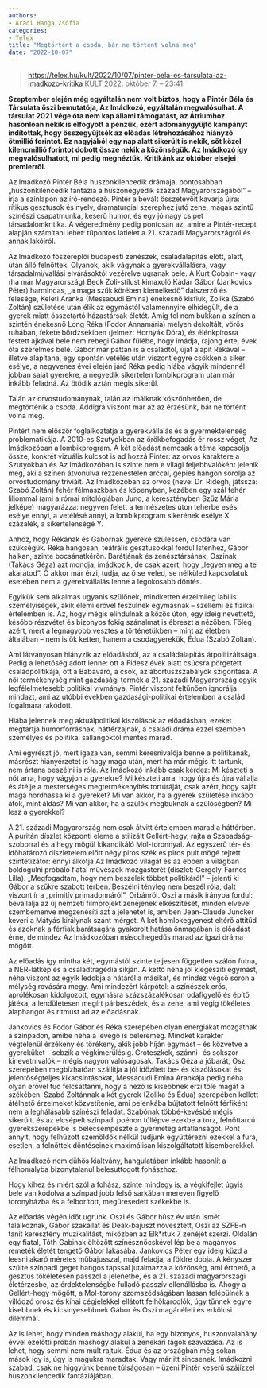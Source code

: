 ```yaml
---
authors:
- Aradi Hanga Zsófia
categories:
- Telex
title: "Megtörtént a csoda, bár ne történt volna meg"
date: "2022-10-07"
---
```


> https://telex.hu/kult/2022/10/07/pinter-bela-es-tarsulata-az-imadkozo-kritika
> KULT 2022. október 7. – 23:41

**Szeptember elején még egyáltalán nem volt biztos, hogy a Pintér Béla és Társulata őszi bemutatója, Az Imádkozó, egyáltalán megvalósulhat. A társulat 2021 vége óta nem kap állami támogatást, az Átriumhoz hasonlóan nekik is elfogyott a pénzük, ezért adománygyűjtő kampányt indítottak, hogy összegyűjtsék az előadás létrehozásához hiányzó ötmillió forintot. Ez nagyjából egy nap alatt sikerült is nekik, sőt közel kilencmillió forintot dobott össze nekik a közönségük. Az Imádkozó így megvalósulhatott, mi pedig megnéztük. Kritikánk az október elsejei premierről.**

Az Imádkozó Pintér Béla huszonkilencedik drámája, pontosabban „huszonkilencedik fantázia a huszonegyedik század Magyarországából” – írja a színlapon az író-rendező. Pintér a bevált összetevőit kavarja újra: rítikus gesztusok és nyelv, dramaturgiai szerephez jutó zene, magas szintű színészi csapatmunka, keserű humor, és egy jó nagy csipet társadalomkritika. A végeredmény pedig pontosan az, amire a Pintér-recept alapján számítani lehet: tűpontos látlelet a 21. századi Magyarországról és annak lakóiról.


Az Imádkozó főszereplői budapesti zenészek, családalapítás előtt, alatt, után álló felnőttek. Olyanok, akik vágynak a gyerekvállalásra, vagy társadalmi/vallási elvárásoktól vezérelve ugranak bele. A Kurt Cobain- vagy (ha már Magyarország) Beck Zoli-stílust kimaxoló Kádár Gábor (Jankovics Péter) harmincas, „a maga szűk körében kiemelkedő” dalszerző és felesége, Keleti Aranka (Messaoudi Emina) énekesnő kisfiuk, Zolika (Szabó Zoltán) születése után élik az egymástól valamennyire elhidegült, de a gyerek miatt összetartó házastársak életét. Amíg fel nem bukkan a színen a szintén énekesnő Long Réka (Fodor Annamária) mélyen dekoltált, vörös ruhában, fekete bőrdzsekiben (jelmez: Hornyák Dóra), és élénkpirosra festett ajkával bele nem rebegi Gábor fülébe, hogy imádja, rajong érte, évek óta szerelmes belé. Gábor már pattan is a családtól, újat alapít Rékával – illetve alapítana, egy spontán vetélés után viszont egyre csökken a siker esélye, a negyvenes évei elején járó Réka pedig hiába vágyik mindennél jobban saját gyerekre, a negyedik sikertelen lombikprogram után már inkább feladná. Az ötödik aztán mégis sikerül.

Talán az orvostudománynak, talán az imáiknak köszönhetően, de megtörténik a csoda. Addigra viszont már az az érzésünk, bár ne történt volna meg.

Pintért nem először foglalkoztatja a gyerekvállalás és a gyermektelenség problematikája. A 2010-es Szutyokban az örökbefogadás ér rossz véget, Az Imádkozóban a lombikprogram. A két előadást nemcsak a téma kapcsolja össze, konkrét vizuális kulcsot is ad hozzá Pintér: az orvos karaktere a Szutyokban és Az Imádkozóban is szinte nem e világi feljebbvalóként jelenik meg, aki a színen átvonulva rezzenéstelen arccal, gépies hangon sorolja az orvostudomány triviáit. Az Imádkozóban az orvos (neve: Dr. Ridegh, játssza: Szabó Zoltán) fehér félmaszkban és köpenyben, kezében egy szál fehér liliommal (ami a római mitológiában Juno, a keresztényben Szűz Mária jelképe) magyarázza: negyven felett a természetes úton teherbe esés esélye ennyi, a vetélésé annyi, a lombikprogram sikerének esélye X százalék, a sikertelenségé Y.

Ahhoz, hogy Rékának és Gábornak gyereke szülessen, csodára van szükségük. Réka hangosan, teátrális gesztusokkal fordul Istenhez, Gábor halkan, szinte bocsánatkérőn. Barátjának és zenésztársának, Oszinak (Takács Géza) azt mondja, imádkozik, de csak azért, hogy „legyen meg a te akaratod”. Ő akkor már érzi, tudja, az ő se veled, se nélküled kapcsolatuk esetében nem a gyerekvállalás lenne a legokosabb döntés.

Egyikük sem alkalmas ugyanis szülőnek, mindketten érzelmileg labilis személyiségek, akik elemi erővel feszülnek egymásnak – szellemi és fizikai értelemben is. Az, hogy mégis elindulnak a közös úton, egy ideig nevettető, később részvétet és bizonyos fokig szánalmat is ébreszt a nézőben. Főleg azért, mert a legnagyobb vesztes a történetükben – mint az életben általában – nem is ők ketten, hanem a csodagyerekük, Édua (Szabó Zoltán).


Ami látványosan hiányzik az előadásból, az a családalapítás átpolitizáltsága. Pedig a lehetőség adott lenne: ott a Fidesz évek alatt csúcsra pörgetett családpolitikája, ott a Babaváró, a csok, az abortuszszabályok szigorítása. A női termékenység mint gazdasági termék a 21. századi Magyarország egyik legfélelmetesebb politikai vívmánya. Pintér viszont feltűnően ignorálja mindazt, ami az utóbbi években gazdasági-politikai értelemben a család fogalmára rakódott.

Hiába jelennek meg aktuálpolitikai kiszólások az előadásban, ezeket megtartja humorforrásnak, háttérzajnak, a családi dráma ezzel szemben személyes és politikai sallangoktól mentes marad.

Ami egyrészt jó, mert igaza van, semmi keresnivalója benne a politikának, másrészt hiányérzetet is hagy maga után, mert ha már mégis itt tartunk, nem ártana beszélni is róla. Az Imádkozó inkább csak kérdez: Mi készteti a nőt arra, hogy vágyjon a gyerekre? Mi készteti arra, hogy újra és újra vállalja és átélje a mesterséges megtermékenyítés tortúráját, csak azért, hogy saját maga hordhassa ki a gyerekét? Mi van akkor, ha a gyerek születése inkább átok, mint áldás? Mi van akkor, ha a szülők megbuknak a szülőségben? Mi lesz a gyerekkel?

A 21. századi Magyarország nem csak átvitt értelemben marad a háttérben. A puritán díszlet központi eleme a stilizált Gellért-hegy, rajta a Szabadság-szoborral és a hegy mögül kikandikáló Mol-toronnyal. Az egyszerű tér- és időhatározó díszletelem előtt négy piros szék és piros pult mögé rejtett szintetizátor: ennyi alkotja Az Imádkozó világát és az ebben a világban boldogulni próbáló fiatal művészek mozgásterét (díszlet: Gergely-Farnos Lilla). „Megfogadtam, hogy nem beszélek többet politikáról” – jelenti ki Gábor a szűkre szabott térben. Beszélni tényleg nem beszél róla, dalt viszont ír a „primitív primadonnáról”, Orbánról. Oszi a másik irányba fordul: bevállalja az új nemzeti filmprojekt zenéjének elkészítését, minden elvével szembemenve megzenésíti azt a jelenetet is, amiben Jean-Claude Juncker keveri a Mátyás királynak szánt mérget. A két homlokegyenest eltérő attitűd és azoknak a férfiak barátságára gyakorolt hatása önmagában is előadást érne, de mindez Az Imádkozóban másodhegedűs marad az igazi dráma mögött.

Az előadás így mintha két, egymástól szinte teljesen független szálon futna, a NER-látkép és a családtragédia síkján. A kettő néha jól kiegészíti egymást, néha viszont az egyik ledobja a hátáról a másikat, és mindez végső soron a mélység rovására megy. Ami mindezért kárpótol: a színészek erős, aprólékosan kidolgozott, egymásra százszázalékosan odafigyelő és építő játéka, a lendületesen megírt párbeszédek, és a zene, ami végig tökéletes alaphangot és ritmust ad az előadásnak.

Jankovics és Fodor Gábor és Réka szerepében olyan energiákat mozgatnak a színpadon, amibe néha a levegő is beleremeg. Mindkét karakter végtelenül érzékeny és törékeny, akik jobb híján egymást – és közvetve a gyereküket – sebzik a végkimerülésig. Groteszkek, szánni- és sokszor kinevetnivalók – mégis nagyon valóságosak. Takács Géza a jóbarát, Oszi szerepében megbízhatóan szállítja a jól időzített be- és kiszólásokat és jelentőségteljes kikacsintásokat, Messaoudi Emina Arankája pedig néha olyan erővel tud felcsattanni, hogy a néző is kisebbnek érzi tőle magát a székében. Szabó Zoltánnak a két gyerek (Zolika és Édua) szerepében kellett átélhető érzelmeket közvetítenie, ami pelenkába bújtatott felnőtt férfiként nem a leghálásabb színészi feladat. Szabónak többé-kevésbé mégis sikerült, és az elcsépelt színpadi poénon túllépve ezekbe a torz, felnőttarcú gyerekszerepekbe is belecsempészte a gyermeteg ártatlanságot. Pont annyit, hogy felhúzott szemöldök nélkül tudjunk együttérezni ezekkel a fura, esetlen, a felnőttek döntéseinek maximálisan kiszolgáltatott kisemberekkel.

Az Imádkozó nem dühös kiáltvány, hangulatában inkább hasonlít a félhomályba bizonytalanul belesuttogott fohászhoz.

Hogy kihez és miért szól a fohász, szinte mindegy is, a végkifejlet úgyis bele van kódolva a színpad jobb felső sarkában mereven figyelő toronyházba és a felborított, megüresedett székekbe is.

Az előadás végén időt ugrunk. Oszi és Gábor húsz év után ismét találkoznak, Gábor szakállat és Deák-bajuszt növesztett, Oszi az SZFE-n tanít keresztény muzikalitást, miközben az Elk*rtuk 7 zenéjét szerzi. Oldalán egy fiatal, Tóth Gabinak öltözött színésznőcskével lép be a magányos remeték életét tengető Gábor lakásába. Jankovics Péter egy ideig küzd a leesni akaró méretes műbajusszal, majd feladja, a földre dobja. A kényszer szülte színpadi geget hangos tapssal jutalmazza a közönség, ami érthető, a gesztus tökéletesen passzol a jelenetbe, és a 21. századi magyarországi életérzésbe, az érdektelenségbe fulladó passzív ellenállásba is. Ahogy a Gellért-hegy mögött, a Mol-torony szomszédságában lassan felépülnek a villódzó orosz és kínai cégjelekkel ellátott felhőkarcolók, úgy tűnnek egyre kisebbnek és kicsinyesebbnek Gábor és Oszi magánéleti és erkölcsi dilemmái. 

Az is lehet, hogy minden máshogy alakul, ha egy bizonyos, huszonvalahány évvel ezelőtti próbán máshogy alakul a zenekari tagok szavazása. Az is lehet, hogy semmi nem múlt rajtuk. Édua és az országban még sokan mások így is, úgy is magukra maradtak. Vagy már itt sincsenek. Imádkozni szabad, csak ne higgyünk benne túlságosan – üzeni Pintér keserű szájízzel huszonkilencedik fantáziájában.
